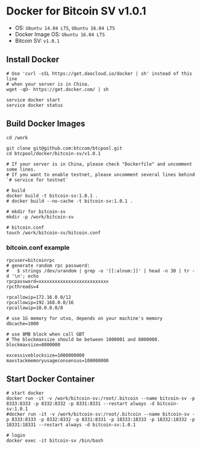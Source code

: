 Docker for Bitcoin SV v1.0.1
============================

* OS: `Ubuntu 14.04 LTS`, `Ubuntu 16.04 LTS`
* Docker Image OS: `Ubuntu 16.04 LTS`
* Bitcoin SV: `v1.0.1`

## Install Docker

```
# Use 'curl -sSL https://get.daocloud.io/docker | sh' instead of this line
# when your server is in China.
wget -qO- https://get.docker.com/ | sh

service docker start
service docker status
```

## Build Docker Images

```
cd /work

git clone git@github.com:btccom/btcpool.git
cd btcpool/docker/bitcoin-sv/v1.0.1

# If your server is in China, please check "Dockerfile" and uncomment some lines.
# If you want to enable testnet, please uncomment several lines behind `# service for testnet`

# build
docker build -t bitcoin-sv:1.0.1 .
# docker build --no-cache -t bitcoin-sv:1.0.1 .

# mkdir for bitcoin-sv
mkdir -p /work/bitcoin-sv

# bitcoin.conf
touch /work/bitcoin-sv/bitcoin.conf
```

### bitcoin.conf example

```
rpcuser=bitcoinrpc
# generate random rpc password:
#   $ strings /dev/urandom | grep -o '[[:alnum:]]' | head -n 30 | tr -d '\n'; echo
rpcpassword=xxxxxxxxxxxxxxxxxxxxxxxxxx
rpcthreads=4

rpcallowip=172.16.0.0/12
rpcallowip=192.168.0.0/16
rpcallowip=10.0.0.0/8

# use 1G memory for utxo, depends on your machine's memory
dbcache=1000

# use 8MB block when call GBT
# The blockmaxsize should be between 1000001 and 8000000.
blockmaxsize=8000000

excessiveblocksize=1000000000
maxstackmemoryusageconsensus=100000000
```

## Start Docker Container

```
# start docker
docker run -it -v /work/bitcoin-sv:/root/.bitcoin --name bitcoin-sv -p 8333:8333 -p 8332:8332 -p 8331:8331 --restart always -d bitcoin-sv:1.0.1
#docker run -it -v /work/bitcoin-sv:/root/.bitcoin --name bitcoin-sv -p 8333:8333 -p 8332:8332 -p 8331:8331 -p 18333:18333 -p 18332:18332 -p 18331:18331 --restart always -d bitcoin-sv:1.0.1

# login
docker exec -it bitcoin-sv /bin/bash
```
